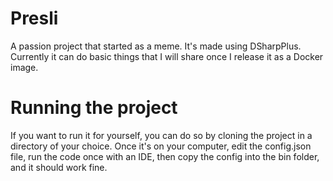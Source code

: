 # Presli
A passion project that started as a meme. It's made using DSharpPlus. Currently it can do basic things that I will share once I release it as a Docker image.
# Running the project
If you want to run it for yourself, you can do so by cloning the project in a directory of your choice. Once it's on your computer, edit the config.json file, run the code once with an IDE, then copy the config into the bin folder, and it should work fine.
